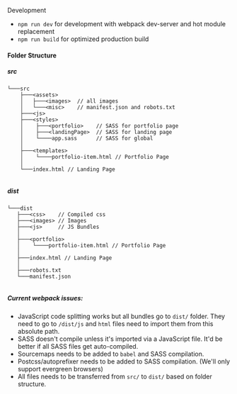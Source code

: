 Development

- `npm run dev` for development with webpack dev-server and hot module replacement
- `npm run build` for optimized production build

#### Folder Structure


##### src

```
└───src
    ├───<assets>
    │   ├───<images>  // all images
    │   └───<misc> 	  // manifest.json and robots.txt
    ├───<js>
    ├───<styles>
    │    ├───<portfolio> 	// SASS for portfolio page
    │    ├───<landingPage>  // SASS for landing page
    │    └────app.sass 	    // SASS for global    
    │
    ├───<templates> 
    │    └────portfolio-item.html // Portfolio Page
    │ 
    └───index.html // Landing Page 
    
 ```
 ##### dist
 
 ```
└───dist
	├───<css>	 // Compiled css
    ├───<images> // Images
    ├───<js>     // JS Bundles
    │
    ├───<portfolio> 
    │    └────portfolio-item.html // Portfolio Page
    │ 
    ├───index.html // Landing Page
    │
    ├───robots.txt
    └───manifest.json
    
 ```


##### Current webpack issues:

* JavaScript code splitting works but all bundles go to `dist/` folder. They need to go to `/dist/js` and `html` files need to import them from this absolute path.
* SASS doesn't compile unless it's imported via a JavaScript file. It'd be better if all SASS files get auto-compiled.
* Sourcemaps needs to be added to `babel` and SASS compilation.
* Postcss/autoprefixer needs to be added to SASS compilation. (We'll only support evergreen browsers)
* All files needs to be transferred from `src/` to `dist/` based on folder structure.

